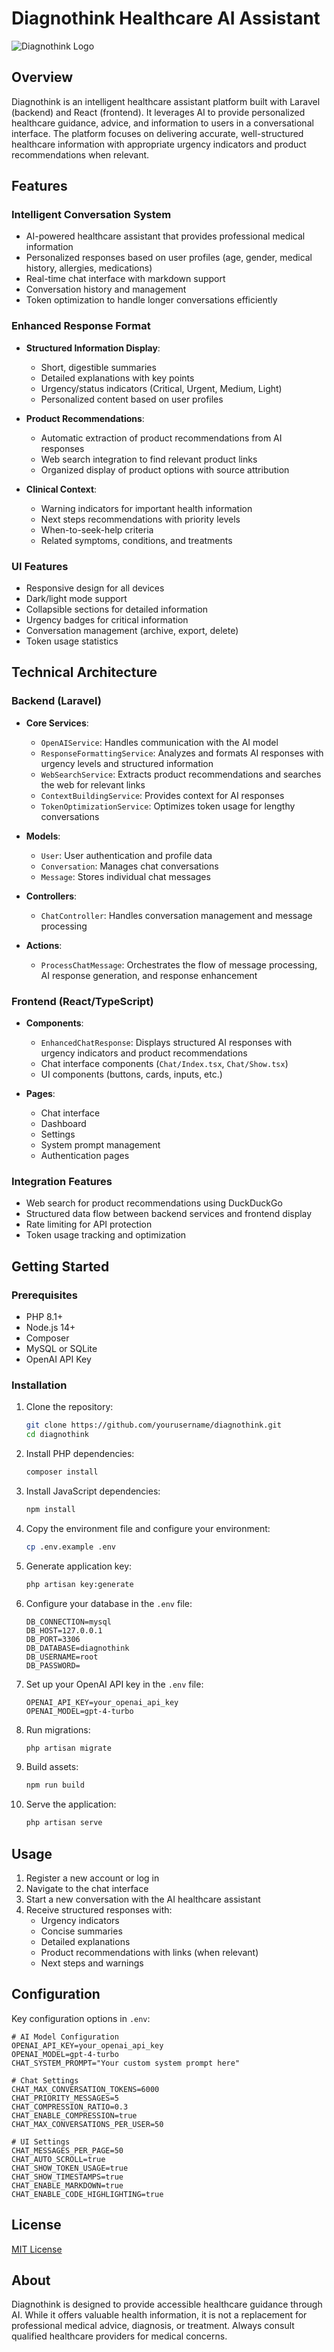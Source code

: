 # Diagnothink Healthcare AI Assistant

![Diagnothink Logo](public/logo.svg)

## Overview

Diagnothink is an intelligent healthcare assistant platform built with Laravel (backend) and React (frontend). It leverages AI to provide personalized healthcare guidance, advice, and information to users in a conversational interface. The platform focuses on delivering accurate, well-structured healthcare information with appropriate urgency indicators and product recommendations when relevant.

## Features

### Intelligent Conversation System

- AI-powered healthcare assistant that provides professional medical information
- Personalized responses based on user profiles (age, gender, medical history, allergies, medications)
- Real-time chat interface with markdown support
- Conversation history and management
- Token optimization to handle longer conversations efficiently

### Enhanced Response Format

- **Structured Information Display**:
  - Short, digestible summaries
  - Detailed explanations with key points
  - Urgency/status indicators (Critical, Urgent, Medium, Light)
  - Personalized content based on user profiles

- **Product Recommendations**:
  - Automatic extraction of product recommendations from AI responses
  - Web search integration to find relevant product links
  - Organized display of product options with source attribution

- **Clinical Context**:
  - Warning indicators for important health information
  - Next steps recommendations with priority levels
  - When-to-seek-help criteria
  - Related symptoms, conditions, and treatments

### UI Features

- Responsive design for all devices
- Dark/light mode support
- Collapsible sections for detailed information
- Urgency badges for critical information
- Conversation management (archive, export, delete)
- Token usage statistics

## Technical Architecture

### Backend (Laravel)

- **Core Services**:
  - `OpenAIService`: Handles communication with the AI model
  - `ResponseFormattingService`: Analyzes and formats AI responses with urgency levels and structured information
  - `WebSearchService`: Extracts product recommendations and searches the web for relevant links
  - `ContextBuildingService`: Provides context for AI responses
  - `TokenOptimizationService`: Optimizes token usage for lengthy conversations

- **Models**:
  - `User`: User authentication and profile data
  - `Conversation`: Manages chat conversations
  - `Message`: Stores individual chat messages

- **Controllers**:
  - `ChatController`: Handles conversation management and message processing

- **Actions**:
  - `ProcessChatMessage`: Orchestrates the flow of message processing, AI response generation, and response enhancement

### Frontend (React/TypeScript)

- **Components**:
  - `EnhancedChatResponse`: Displays structured AI responses with urgency indicators and product recommendations
  - Chat interface components (`Chat/Index.tsx`, `Chat/Show.tsx`)
  - UI components (buttons, cards, inputs, etc.)

- **Pages**:
  - Chat interface
  - Dashboard
  - Settings
  - System prompt management
  - Authentication pages

### Integration Features

- Web search for product recommendations using DuckDuckGo
- Structured data flow between backend services and frontend display
- Rate limiting for API protection
- Token usage tracking and optimization

## Getting Started

### Prerequisites

- PHP 8.1+
- Node.js 14+
- Composer
- MySQL or SQLite
- OpenAI API Key

### Installation

1. Clone the repository:

   ```bash
   git clone https://github.com/yourusername/diagnothink.git
   cd diagnothink
   ```

1. Install PHP dependencies:

   ```bash
   composer install
   ```

1. Install JavaScript dependencies:

   ```bash
   npm install
   ```

1. Copy the environment file and configure your environment:

   ```bash
   cp .env.example .env
   ```

1. Generate application key:

   ```bash
   php artisan key:generate
   ```

1. Configure your database in the `.env` file:

   ```env
   DB_CONNECTION=mysql
   DB_HOST=127.0.0.1
   DB_PORT=3306
   DB_DATABASE=diagnothink
   DB_USERNAME=root
   DB_PASSWORD=
   ```

1. Set up your OpenAI API key in the `.env` file:

   ```env
   OPENAI_API_KEY=your_openai_api_key
   OPENAI_MODEL=gpt-4-turbo
   ```

1. Run migrations:

   ```bash
   php artisan migrate
   ```

1. Build assets:

   ```bash
   npm run build
   ```

1. Serve the application:

   ```bash
   php artisan serve
   ```

## Usage

1. Register a new account or log in
1. Navigate to the chat interface
1. Start a new conversation with the AI healthcare assistant
1. Receive structured responses with:
   - Urgency indicators
   - Concise summaries
   - Detailed explanations
   - Product recommendations with links (when relevant)
   - Next steps and warnings

## Configuration

Key configuration options in `.env`:

```env
# AI Model Configuration
OPENAI_API_KEY=your_openai_api_key
OPENAI_MODEL=gpt-4-turbo
CHAT_SYSTEM_PROMPT="Your custom system prompt here"

# Chat Settings
CHAT_MAX_CONVERSATION_TOKENS=6000
CHAT_PRIORITY_MESSAGES=5
CHAT_COMPRESSION_RATIO=0.3
CHAT_ENABLE_COMPRESSION=true
CHAT_MAX_CONVERSATIONS_PER_USER=50

# UI Settings
CHAT_MESSAGES_PER_PAGE=50
CHAT_AUTO_SCROLL=true
CHAT_SHOW_TOKEN_USAGE=true
CHAT_SHOW_TIMESTAMPS=true
CHAT_ENABLE_MARKDOWN=true
CHAT_ENABLE_CODE_HIGHLIGHTING=true
```

## License

[MIT License](LICENSE.md)

## About

Diagnothink is designed to provide accessible healthcare guidance through AI. While it offers valuable health information, it is not a replacement for professional medical advice, diagnosis, or treatment. Always consult qualified healthcare providers for medical concerns.

